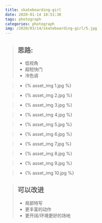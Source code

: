 ```yaml
---
title: skateboarding-girl
date: 2020-01-14 18:51:38
tags: photograph
categories: photograph
img: /2020/03/14/skateboarding-girl/5.jpg
---
```



>## 思路: 
>- 低视角
>- 超短快门
>- 冷色调



>- {% asset_img 1.jpg %}

>- {% asset_img 2.jpg %}

>- {% asset_img 3.jpg %}

>- {% asset_img 4.jpg %}

>- {% asset_img 5.jpg %}

>- {% asset_img 6.jpg %}

>- {% asset_img 7.jpg %}

>- {% asset_img 8.jpg %}

>- {% asset_img 9.jpg %}

>- {% asset_img 10.jpg %}

>## 可以改进
>- 局部特写
>- 更丰富的动作
>- 更开阔/环境更好的场地
